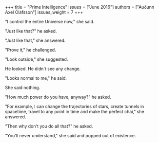 +++
title = "Prime Intelligence"
issues = ["June 2016"]
authors = ["Auðunn Axel Ólafsson"]
issues_weight = 7
+++

"I control the entire Universe now," she said.

"Just like that?" he asked.

"Just like that," she answered.

"Prove it," he challenged.

"Look outside," she suggested.

He looked. He didn't see any change.

"Looks normal to me," he said.

She said nothing.

"How much power do you have, anyway?" he asked.

"For example, I can change the trajectories of stars, create tunnels in spacetime, travel to any point in time and make the perfect chai," she answered.

"Then why don't you do all that?" he asked.

"You'll never understand," she said and popped out of existence.

